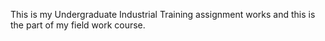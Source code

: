This is my Undergraduate Industrial Training assignment works and this is the part of my field work course.
